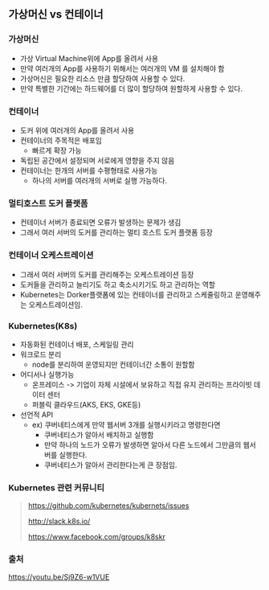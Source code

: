 ## 가상머신 vs 컨테이너

### 가상머신
  - 가상 Virtual Machine위에 App를 올려서 사용
  - 만약 여러개의 App를 사용하기 위해서는 여러개의 VM 를 설치해야 함
  - 가상머신은 필요한 리소스 만큼 할당하여 사용할 수 있다.
  - 만약 특별한 기간에는 하드웨어를 더 많이 할당하여 원할하게 사용할 수 있다.

### 컨테이너
  - 도커 위에 여러개의 App를 올려서 사용
  - 컨테이너의 주목적은 배포임
    - 빠르게 확장 가능
  - 독립된 공간에서 설정되며 서로에게 영향을 주지 않음
  - 컨테이너는 한개의 서버를 수평형태로 사용가능
    - 하나의 서버를 여러개의 서버로 실행 가능하다.

### 멀티호스트 도커 플랫폼
  - 컨테이너 서버가 종료되면 오류가 발생하는 문제가 생김
  - 그래서 여러 서버의 도커를 관리하는 멀티 호스트 도커 플랫폼 등장

### 컨테이너 오케스트레이션
  - 그래서 여러 서버의 도커를 관리해주는 오케스트레이션 등장
  - 도커들을 관리하고 늘리기도 하고 축소시키기도 하고 관리하는 역할
  - Kubernetes는 Dorker플랫폼에 있는 컨테이너를 관리하고 스케줄링하고 운영해주는 오케스트레이션임.

### Kubernetes(K8s)  
  - 자동화된 컨테이너 배포, 스케일링 관리
  - 워크로드 분리
    - node를 분리하여 운영되지만 컨테이너간 소통이 원할함
  - 어디서나 실행가능
    - 온프레미스 -> 기업이 자체 시설에서 보유하고 직접 유지 관리하는 프라이빗 데이터 센터
    - 퍼블릭 클라우드(AKS, EKS, GKE등)
  - 선언적 API
    - ex) 쿠버네티스에게 만약 웹서버 3개를 실행시키라고 명령한다면
      - 쿠버네티스가 알아서 배치하고 실행함
      - 만약 하나의 노드가 오류가 발생하면 알아서 다른 노드에서 그만큼의 웹서버를 실행한다.
      - 쿠버네티스가 알아서 관리한다는게 큰 장점임.

### Kubernetes 관련 커뮤니티
> https://github.com/kubernetes/kubernets/issues
> 
> http://slack.k8s.io/
>
> https://www.facebook.com/groups/k8skr
      
    
### 출처
> 
https://youtu.be/Sj9Z6-w1VUE
